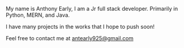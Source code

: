 My name is Anthony Early, 
I am a Jr full stack developer. 
Primarily in Python, MERN, and Java. 

I have many projects in the works
that I hope to push soon!

Feel free to contact me at antearly925@gmail.com

